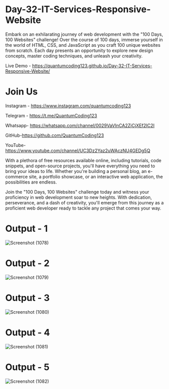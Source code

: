 # Day-32-IT-Services-Responsive-Website
Embark on an exhilarating journey of web development with the "100 Days, 100 Websites" challenge! Over the course of 100 days, immerse yourself in the world of HTML, CSS, and JavaScript as you craft 100 unique websites from scratch. Each day presents an opportunity to explore new design concepts, master coding techniques, and unleash your creativity.

Live Demo - https://quantumcoding123.github.io/Day-32-IT-Services-Responsive-Website/

# Join Us

Instagram - https://www.instagram.com/quantumcoding123

Telegram - https://t.me/QuantumCoding123

Whatsapp- https://whatsapp.com/channel/0029VaVInCA2ZjCjXEf2IC2I

GitHub-https://github.com/QuantumCoding123

YouTube-https://www.youtube.com/channel/UC3Dz2Yaz2uWAczNU4GEDg5Q

With a plethora of free resources available online, including tutorials, code snippets, and open-source projects, you'll have everything you need to bring your ideas to life. Whether you're building a personal blog, an e-commerce site, a portfolio showcase, or an interactive web application, the possibilities are endless.

Join the "100 Days, 100 Websites" challenge today and witness your proficiency in web development soar to new heights. With dedication, perseverance, and a dash of creativity, you'll emerge from this journey as a proficient web developer ready to tackle any project that comes your way.

# Output - 1

![Screenshot (1078)](https://github.com/user-attachments/assets/9afcce07-c7c1-4b38-871a-dff273efb172)

# Output - 2
![Screenshot (1079)](https://github.com/user-attachments/assets/3ee8503c-2cbf-4a70-bafb-c27ccf0a79e4)

# Output - 3

![Screenshot (1080)](https://github.com/user-attachments/assets/81252810-bb6e-47cc-ab38-001408348561)

# Output - 4

![Screenshot (1081)](https://github.com/user-attachments/assets/df9024c1-97c4-4773-881d-e99817b0cc71)

# Output - 5

![Screenshot (1082)](https://github.com/user-attachments/assets/125d12ba-f2ac-4dca-8552-9faa47fca904)


